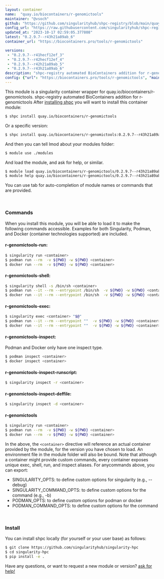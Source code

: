 ```yaml
---
layout: container
name:  "quay.io/biocontainers/r-genomictools"
maintainer: "@vsoch"
github: "https://github.com/singularityhub/shpc-registry/blob/main/quay.io/biocontainers/r-genomictools/container.yaml"
config_url: "https://raw.githubusercontent.com/singularityhub/shpc-registry/main/quay.io/biocontainers/r-genomictools/container.yaml"
updated_at: "2023-10-17 02:59:05.377808"
latest: "0.2.9.7--r43h21a89ab_6"
container_url: "https://biocontainers.pro/tools/r-genomictools"

versions:
 - "0.2.9.7--r41hecf12ef_3"
 - "0.2.9.7--r42hecf12ef_4"
 - "0.2.9.7--r42h21a89ab_5"
 - "0.2.9.7--r43h21a89ab_6"
description: "shpc-registry automated BioContainers addition for r-genomictools"
config: {"url": "https://biocontainers.pro/tools/r-genomictools", "maintainer": "@vsoch", "description": "shpc-registry automated BioContainers addition for r-genomictools", "latest": {"0.2.9.7--r43h21a89ab_6": "sha256:36a94ab551abaad0fa82cbb67dc55dc8075e8f1833059fafe711b51aa98654b4"}, "tags": {"0.2.9.7--r41hecf12ef_3": "sha256:ba6ebb2ba3850901156dc063def734a0c598ff9ee7ebd95e2b1a65568b9274a1", "0.2.9.7--r42hecf12ef_4": "sha256:32cfdb044774b7e10cc1b28259f6226b76bd8fe06aca7f223bf3e8c8449c2633", "0.2.9.7--r42h21a89ab_5": "sha256:1a94022fc0820fc989bfa8f35c0014d129a0f312b7c165983530ec15553aea13", "0.2.9.7--r43h21a89ab_6": "sha256:36a94ab551abaad0fa82cbb67dc55dc8075e8f1833059fafe711b51aa98654b4"}, "docker": "quay.io/biocontainers/r-genomictools"}
---
```


This module is a singularity container wrapper for quay.io/biocontainers/r-genomictools.
shpc-registry automated BioContainers addition for r-genomictools
After [installing shpc](#install) you will want to install this container module:


```bash
$ shpc install quay.io/biocontainers/r-genomictools
```

Or a specific version:

```bash
$ shpc install quay.io/biocontainers/r-genomictools:0.2.9.7--r43h21a89ab_6
```

And then you can tell lmod about your modules folder:

```bash
$ module use ./modules
```

And load the module, and ask for help, or similar.

```bash
$ module load quay.io/biocontainers/r-genomictools/0.2.9.7--r43h21a89ab_6
$ module help quay.io/biocontainers/r-genomictools/0.2.9.7--r43h21a89ab_6
```

You can use tab for auto-completion of module names or commands that are provided.

<br>

### Commands

When you install this module, you will be able to load it to make the following commands accessible.
Examples for both Singularity, Podman, and Docker (container technologies supported) are included.

#### r-genomictools-run:

```bash
$ singularity run <container>
$ podman run --rm  -v ${PWD} -w ${PWD} <container>
$ docker run --rm  -v ${PWD} -w ${PWD} <container>
```

#### r-genomictools-shell:

```bash
$ singularity shell -s /bin/sh <container>
$ podman run --it --rm --entrypoint /bin/sh  -v ${PWD} -w ${PWD} <container>
$ docker run --it --rm --entrypoint /bin/sh  -v ${PWD} -w ${PWD} <container>
```

#### r-genomictools-exec:

```bash
$ singularity exec <container> "$@"
$ podman run --it --rm --entrypoint ""  -v ${PWD} -w ${PWD} <container> "$@"
$ docker run --it --rm --entrypoint ""  -v ${PWD} -w ${PWD} <container> "$@"
```

#### r-genomictools-inspect:

Podman and Docker only have one inspect type.

```bash
$ podman inspect <container>
$ docker inspect <container>
```

#### r-genomictools-inspect-runscript:

```bash
$ singularity inspect -r <container>
```

#### r-genomictools-inspect-deffile:

```bash
$ singularity inspect -d <container>
```



#### r-genomictools

```bash
$ singularity run <container>
$ podman run --rm  -v ${PWD} -w ${PWD} <container>
$ docker run --rm  -v ${PWD} -w ${PWD} <container>
```


In the above, the `<container>` directive will reference an actual container provided
by the module, for the version you have chosen to load. An environment file in the
module folder will also be bound. Note that although a container
might provide custom commands, every container exposes unique exec, shell, run, and
inspect aliases. For anycommands above, you can export:

 - SINGULARITY_OPTS: to define custom options for singularity (e.g., --debug)
 - SINGULARITY_COMMAND_OPTS: to define custom options for the command (e.g., -b)
 - PODMAN_OPTS: to define custom options for podman or docker
 - PODMAN_COMMAND_OPTS: to define custom options for the command

<br>

### Install

You can install shpc locally (for yourself or your user base) as follows:

```bash
$ git clone https://github.com/singularityhub/singularity-hpc
$ cd singularity-hpc
$ pip install -e .
```

Have any questions, or want to request a new module or version? [ask for help!](https://github.com/singularityhub/singularity-hpc/issues)
